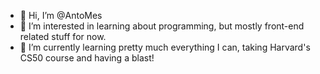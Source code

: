 - 👋 Hi, I’m @AntoMes
- 👀 I’m interested in learning about programming, but mostly front-end related stuff for now.
- 🌱 I’m currently learning pretty much everything I can, taking Harvard's CS50 course and having a blast!

<!---
AntoMes/AntoMes is a ✨ special ✨ repository because its `README.md` (this file) appears on your GitHub profile.
You can click the Preview link to take a look at your changes.
--->
